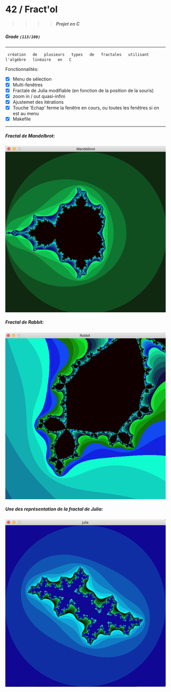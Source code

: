 
# 42  /  Fract'ol
>>>> ##### Projet en C

##### Grade ``(113/100)``
--------  -----------------------
```
 création   de   plusieurs   types   de   fractales   utilisant   l'algèbre   linéaire   en   C
```

Fonctionnalités:
- [X] Menu de sélection
- [X] Multi-fenêtres
- [X] Fractale de Julia modifiable (en fonction de la position de la souris)
- [X] zoom in / out quasi-infini
- [X] Ajustemet des itérations
- [X] Touche 'Echap' ferme la fenêtre en cours, ou toutes les fenêtres si on est au menu
- [X] Makefile

 -----------------------

##### Fractal de Mandelbrot:
![Mandelbrot](https://github.com/pde-maul/42/blob/master/Fractol/Mandelbrot%20fractal.png)


##### Fractal de Rabbit:
![Rabbit](https://github.com/pde-maul/42/blob/master/Fractol/Rabbit%20Fractal.png)


##### Une des représentation de la fractal de Julia:
![Rabbit](https://github.com/pde-maul/42/blob/master/Fractol/Julia%20fractal.png)


